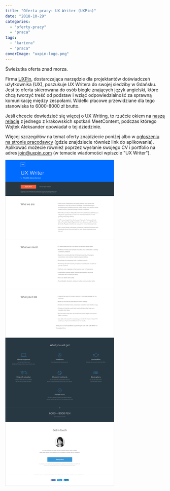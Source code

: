 ```yaml
---
title: "Oferta pracy: UX Writer (UXPin)"
date: "2018-10-29"
categories: 
  - "oferty-pracy"
  - "praca"
tags: 
  - "kariera"
  - "praca"
coverImage: "uxpin-logo.png"
---
```


Świeżutka oferta znad morza.

Firma [UXPin](https://www.uxpin.com/), dostarczająca narzędzie dla projektantów doświadczeń użytkownika (UX), poszukuje UX Writera do swojej siedziby w Gdańsku. Jest to oferta skierowana do osób biegle znających język angielski, które chcą tworzyć treść od podstaw i wziąć odpowiedzialność za sprawną komunikację między zespołami. Widełki płacowe przewidziane dla tego stanowiska to 6000-8000 zł brutto.

Jeśli chcecie dowiedzieć się więcej o UX Writing, to rzućcie okiem na [naszą relację](http://techwriter.pl/soap-meetcontent-po-raz-drugi-relacja/) z jednego z krakowskich spotkań MeetContent, podczas którego Wojtek Aleksander opowiadał o tej dziedzinie.

Więcej szczegółów na temat oferty znajdziecie poniżej albo w [ogłoszeniu na stronie pracodawcy](https://www.uxpin.com/jobs/ux-writer) (gdzie znajdziecie również link do aplikowania). Aplikować możecie również poprzez wysłanie swojego CV i portfolio na adres [join@uxpin.com](mailto:join@uxpin.com) (w temacie wiadomości wpiszcie "UX Writer").

[![](images/uxpin-tech-writer-1.png)](http://techwriter.pl/wp-content/uploads/2018/10/uxpin-tech-writer-1.png)
